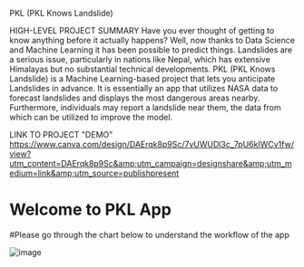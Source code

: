 PKL (PKL Knows Landslide)


HIGH-LEVEL PROJECT SUMMARY
Have you ever thought of getting to know anything before it actually happens? Well, now thanks to Data Science and Machine Learning it has been possible to predict things. Landslides are a serious issue, particularly in nations like Nepal, which has extensive Himalayas but no substantial technical developments. PKL (PKL Knows Landslide) is a Machine Learning-based project that lets you anticipate Landslides in advance. It is essentially an app that utilizes NASA data to forecast landslides and displays the most dangerous areas nearby. Furthermore, individuals may report a landslide near them, the data from which can be utilized to improve the model.

LINK TO PROJECT "DEMO"
https://www.canva.com/design/DAErqk8p9Sc/7vUWUDl3c_7pU6kIWCv1fw/view?utm_content=DAErqk8p9Sc&amp;utm_campaign=designshare&amp;utm_medium=link&amp;utm_source=publishpresent


# Welcome to PKL App
#Please go through the chart below to understand the workflow of the app

![image](https://user-images.githubusercontent.com/67674035/135764116-01f7fc1e-1361-4c45-b612-4caeb6594077.png)

